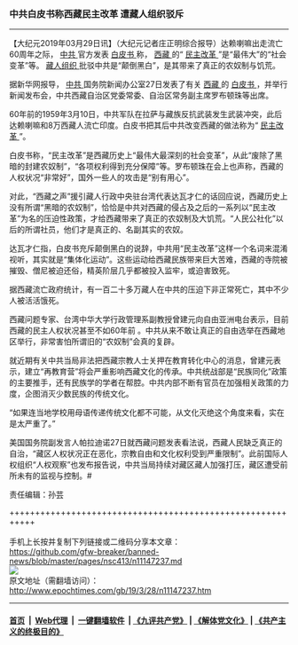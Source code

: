 ### 中共白皮书称西藏民主改革 遭藏人组织驳斥
------------------------

<p>
 【大纪元2019年03月29日讯】（大纪元记者庄正明综合报导）达赖喇嘛出走流亡60周年之际，
 <a href="http://www.epochtimes.com/gb/tag/%E4%B8%AD%E5%85%B1.html">
  中共
 </a>
 官方发表
 <a href="http://www.epochtimes.com/gb/tag/%E7%99%BD%E7%9A%AE%E4%B9%A6.html">
  白皮书
 </a>
 称，
 <a href="http://www.epochtimes.com/gb/tag/%E8%A5%BF%E8%97%8F.html">
  西藏
 </a>
 的“
 <a href="http://www.epochtimes.com/gb/tag/%E6%B0%91%E4%B8%BB%E6%94%B9%E9%9D%A9.html">
  民主改革
 </a>
 ”是“最伟大”的“社会变革”等。
 <a href="http://www.epochtimes.com/gb/tag/%E8%97%8F%E4%BA%BA%E7%BB%84%E7%BB%87.html">
  藏人组织
 </a>
 批驳中共是“颠倒黑白”，是其带来了真正的农奴制与饥荒。
</p>
<p>
 据新华网报导，
 <a href="http://www.epochtimes.com/gb/tag/%E4%B8%AD%E5%85%B1.html">
  中共
 </a>
 国务院新闻办公室27日发表了有关
 <a href="http://www.epochtimes.com/gb/tag/%E8%A5%BF%E8%97%8F.html">
  西藏
 </a>
 的
 <a href="http://www.epochtimes.com/gb/tag/%E7%99%BD%E7%9A%AE%E4%B9%A6.html">
  白皮书
 </a>
 ，并举行新闻发布会，中共西藏自治区党委常委、自治区常务副主席罗布顿珠等出席。
</p>
<p>
 60年前的1959年3月10日，中共军队在拉萨与藏族反抗武装发生武装冲突，此后达赖喇嘛和8万西藏人流亡印度。白皮书把其后中共改变西藏的做法称为“
 <a href="http://www.epochtimes.com/gb/tag/%E6%B0%91%E4%B8%BB%E6%94%B9%E9%9D%A9.html">
  民主改革
 </a>
 ”。
</p>
<p>
 白皮书称，“民主改革”是西藏历史上“最伟大最深刻的社会变革”，从此“废除了黑暗的封建农奴制”，“各项权利得到充分保障”等。罗布顿珠在会上也声称，西藏的人权状况“非常好”，国外一些人的攻击是“别有用心”。
</p>
<p>
 对此，“西藏之声”援引藏人行政中央驻台湾代表达瓦才仁的话回应说，西藏历史上没有所谓“黑暗的农奴制”，恰恰是中共对西藏的侵占及之后的一系列以“民主改革”为名的压迫性政策，才给西藏带来了真正的农奴制及大饥荒。“人民公社化”以后的所谓社员，他们才是真正的、名副其实的农奴。
</p>
<p>
 达瓦才仁指，白皮书充斥颠倒黑白的说辞，中共用“民主改革”这样一个名词来混淆视听，其实就是“集体化运动”。这些运动给西藏民族带来巨大苦难，西藏的寺院被摧毁、僧尼被迫还俗，精英阶层几乎都被投入监牢，或迫害致死。
</p>
<p>
 据西藏流亡政府统计，有一百二十多万藏人在中共的压迫下非正常死亡，其中不少人被活活饿死。
</p>
<p>
 西藏问题专家、台湾中华大学行政管理系副教授曾建元向自由亚洲电台表示，目前西藏的民主人权状况甚至不如60年前 。中共从来不敢让真正的自由选举在西藏地区举行，非常害怕所谓旧的“农奴制”会真的复辟。
</p>
<p>
 就近期有关中共当局非法把西藏宗教人士关押在教育转化中心的消息，曾建元表示，建立“再教育营”将会严重影响西藏文化的传承。中共统战部是“民族同化”政策的主要推手，还有民族学的学者在帮腔。中共内部不断有官员在加强相关政策的力度，企图消灭少数民族的传统文化。
</p>
<p>
 “如果连当地学校用母语传递传统文化都不可能，从文化灭绝这个角度来看，实在是太严重了。”
</p>
<p>
 美国国务院副发言人帕拉迪诺27日就西藏问题发表看法说，西藏人民缺乏真正的自治，“藏区人权状况正在恶化，宗教自由和文化权利受到严重限制”。此前国际人权组织“人权观察”也发布报告说，中共当局持续对藏区藏人加强打压，藏区遭受前所未有的监视与控制。#
</p>
<p>
 责任编辑：孙芸
</p>

+++++++++++++++++++++++++++++++++++++++++++++++++++++++++++<br/><br/>
手机上长按并复制下列链接或二维码分享本文章：<br/>
https://github.com/gfw-breaker/banned-news/blob/master/pages/nsc413/n11147237.md <br/>
<a href='https://github.com/gfw-breaker/banned-news/blob/master/pages/nsc413/n11147237.md'><img src='https://github.com/gfw-breaker/banned-news/blob/master/pages/nsc413/n11147237.md.png'/></a> <br/>
原文地址（需翻墙访问）：http://www.epochtimes.com/gb/19/3/28/n11147237.htm


------------------------
#### [首页](https://github.com/gfw-breaker/banned-news/blob/master/README.md) &nbsp;|&nbsp; [Web代理](https://github.com/labour-camp/helloworld) &nbsp;|&nbsp; [一键翻墙软件](https://github.com/gfw-breaker/nogfw/blob/master/README.md) &nbsp;| [《九评共产党》](https://github.com/gfw-breaker/9ping.md/blob/master/README.md#九评之一评共产党是什么) | [《解体党文化》](https://github.com/gfw-breaker/jtdwh.md/blob/master/README.md) | [《共产主义的终极目的》](https://github.com/gfw-breaker/gczydzjmd.md/blob/master/README.md)


